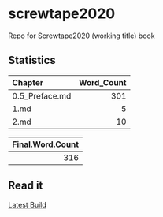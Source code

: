 
<!-- README.md is generated from README.Rmd. Please edit that file -->
screwtape2020
=============

<!-- badges: start -->
<!-- badges: end -->
Repo for Screwtape2020 (working title) book

Statistics
----------

| Chapter         |  Word\_Count|
|:----------------|------------:|
| 0.5\_Preface.md |          301|
| 1.md            |            5|
| 2.md            |           10|

|  Final.Word.Count|
|-----------------:|
|               316|

Read it
-------

[Latest Build](book/book.html)
